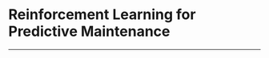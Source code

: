 # Reinforcement Learning for Predictive Maintenance
----------------------------------------------------


